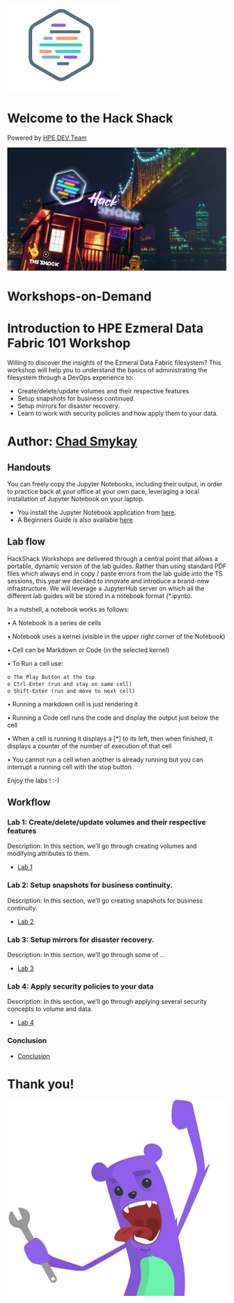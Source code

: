 ![HPEDEVlogo](Pictures/hpedevlogo-NB.JPG)                           

# Welcome to the Hack Shack
Powered by [HPE DEV Team](https://hpedev.io)

<p align="center">
  <img src="Pictures/hackshackdisco.png">                                                    
  
</p>

# Workshops-on-Demand

# Introduction to HPE Ezmeral Data Fabric 101 Workshop
Willing to discover the insights of the Ezmeral Data Fabric filesystem? This workshop will help you to understand the basics of administrating the filesystem through a DevOps experience to:

* Create/delete/update volumes and their respective features
* Setup snapshots for business continued.
* Setup mirrors for disaster recovery.
* Learn to work with security policies and how apply them to your data.


# Author: [Chad Smykay](mailto:chad.smykay@hpe.com)

## Handouts
You can freely copy the Jupyter Notebooks, including their output, in order to practice back at your office at your own pace, leveraging a local installation of Jupyter Notebook on your laptop.
- You install the Jupyter Notebook application from [here](https://jupyter.org/install). 
- A Beginners Guide is also available [here](https://jupyter-notebook-beginner-guide.readthedocs.io/en/latest/what_is_jupyter.html)


## Lab flow
HackShack Workshops are delivered through a central point that allows a portable, dynamic version of the lab guides. Rather than using standard PDF files which always end in copy / paste errors from the lab guide into the TS sessions, this year we decided to innovate and introduce a brand-new infrastructure. We will leverage a JupyterHub server on which all the different lab guides will be stored in a notebook format (*.ipynb).

In a nutshell, a notebook works as follows:

• A Notebook is a series de cells

• Notebook uses a kernel (visible in the upper right corner of the Notebook)

• Cell can be Markdown or Code (in the selected kernel)

• To Run a cell use:

    o The Play Button at the top
    o Ctrl-Enter (run and stay on same cell)
    o Shift-Enter (run and move to next cell)
    
• Running a markdown cell is just rendering it

• Running a Code cell runs the code and display the output just below the cell

• When a cell is running it displays a [*] to its left, then when finished, it displays a counter of the number of execution of that cell

• You cannot run a cell when another is already running but you can interrupt a running cell with the stop button

Enjoy the labs ! :-)


## Workflow

### Lab 1: Create/delete/update volumes and their respective features
Description: In this section, we’ll go through creating volumes and modifying attributes to them.
* [Lab 1](1-WKSHP-Create-Update-Delete.ipynb)

### Lab 2: Setup snapshots for business continuity.
Description: In this section, we’ll go creating snapshots for business continuity.
* [Lab 2](2-WKSHP-Snapshots.ipynb)

### Lab 3: Setup mirrors for disaster recovery.
Description: In this section, we’ll go through some of ...
* [Lab 3](3-WKSHP-Mirrors.ipynb)

### Lab 4: Apply security policies to your data
Description: In this section, we’ll go through applying several security concepts to volume and data.
* [Lab 4](4-WKSHP-App-Security-Policies.ipynb)

### Conclusion

* [Conclusion](5-WKSHP-Conclusion.ipynb)

# Thank you!
![grommet.JPG](Pictures/grommet.JPG)
